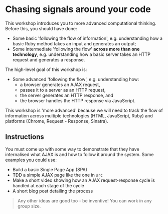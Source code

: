 # Chasing signals around your code

This workshop introduces you to more advanced computational thinking. Before this, you should have done:

- Some basic 'following the flow of information', e.g. understanding how a basic Ruby method takes an input and generates an output;
- Some intermediate 'following the flow' **across more than one technology**, e.g. understanding how a basic server takes an HTTP request and generates a response.

The high-level goal of this workshop is:

- Some advanced 'following the flow', e.g. understanding how:
  - a browser generates an AJAX request, 
  - passes it to a server as an HTTP request,
  - the server generates an HTTP response, and
  - the browser handles the HTTP response via JavaScript.

This workshop is 'more advanced' because we will need to track the flow of information across multiple technologies (HTML, JavaScript, Ruby) and platforms (Chrome, Request - Response, Sinatra).

## Instructions

You must come up with some way to demonstrate that they have internalised what AJAX is and how to follow it around the system. Some examples you could use:

- Build a basic Single Page App (SPA)
- TDD a simple AJAX page like the one in `src`
- Make a short video showing how an AJAX request-response cycle is handled at each stage of the cycle
- A short blog post detailing the process

> Any other ideas are good too - be inventive! You can work in any group size.
